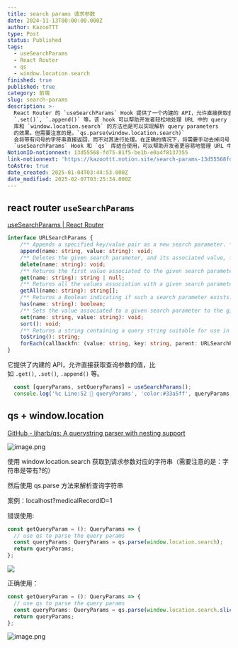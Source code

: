```yaml
---
title: search params 请求参数
date: 2024-11-13T00:00:00.000Z
author: KazooTTT
type: Post
status: Published
tags:
  - useSearchParams
  - React Router
  - qs
  - window.location.search
finished: true
published: true
category: 前端
slug: search-params
description: >-
  React Router 的 `useSearchParams` Hook 提供了一个内建的 API，允许直接获取查询参数的值，比如 `.get()`,
  `.set()`, `.append()` 等。该 hook 可以帮助开发者轻松地处理 URL 中的 query parameters。 使用 `qs`
  库和 `window.location.search` 的方法也是可以实现解析 query parameters
  的效果。但需要注意的是，`qs.parse(window.location.search)`
  会将带有问号的字符串直接返回，而不对其进行处理。在正确的情况下，将需要手动去掉问号，以得到期望的结果。 React Router 的
  `useSearchParams` Hook 和 `qs` 库结合使用，可以帮助开发者更容易地管理 URL 中的 query parameters。
NotionID-notionnext: 13d55568-fd75-81f5-be1b-e0a4f8137355
link-notionnext: 'https://kazoottt.notion.site/search-params-13d55568fd7581f5be1be0a4f8137355'
toAstro: true
date_created: 2025-01-04T03:44:53.000Z
date_modified: 2025-02-07T03:25:34.000Z
---
```


## react router `useSearchParams`

[useSearchParams  | React Router](https://reactrouter.com/en/main/hooks/use-search-params#usesearchparams)

``` ts
interface URLSearchParams {
    /** Appends a specified key/value pair as a new search parameter. */
    append(name: string, value: string): void;
    /** Deletes the given search parameter, and its associated value, from the list of all search parameters. */
    delete(name: string): void;
    /** Returns the first value associated to the given search parameter. */
    get(name: string): string | null;
    /** Returns all the values association with a given search parameter. */
    getAll(name: string): string[];
    /** Returns a Boolean indicating if such a search parameter exists. */
    has(name: string): boolean;
    /** Sets the value associated to a given search parameter to the given value. If there were several values, delete the others. */
    set(name: string, value: string): void;
    sort(): void;
    /** Returns a string containing a query string suitable for use in a URL. Does not include the question mark. */
    toString(): string;
    forEach(callbackfn: (value: string, key: string, parent: URLSearchParams) => void, thisArg?: any): void;
}

```

它提供了内建的 API，允许直接获取查询参数的值，比如 `.get()`, `.set()`, `.append()` 等。

``` ts
  const [queryParams, setQueryParams] = useSearchParams();
  console.log('%c Line:52 🍿 queryParams', 'color:#33a5ff', queryParams.get('medicalRecordID'));
```

## qs + window.location

[GitHub - ljharb/qs: A querystring parser with nesting support](https://github.com/ljharb/qs)

![image.png](https://pictures.kazoottt.top/2024/11/20241113-9c3c37d82dd684dc8ca2b75cfb16784e.png)

使用 window.location.search 获取到请求参数对应的字符串（需要注意的是：字符串是带有?的）

然后使用 qs.parse 方法来解析查询字符串

案例：localhost?medicalRecordID=1

错误使用:

``` ts
const getQueryParam = (): QueryParams => {
  // use qs to parse the query params
  const queryParams: QueryParams = qs.parse(window.location.search);
  return queryParams;
};
```

![](https://pictures.kazoottt.top/2024/11/20241113-157c9570908a6b1f584ae28db3eebf1d.png)

正确使用：

``` ts
const getQueryParam = (): QueryParams => {
  // use qs to parse the query params
  const queryParams: QueryParams = qs.parse(window.location.search.slice(1));
  return queryParams;
};
```

![image.png](https://pictures.kazoottt.top/2024/11/20241113-48ad512e7639c8027216269380b7cacf.png)
